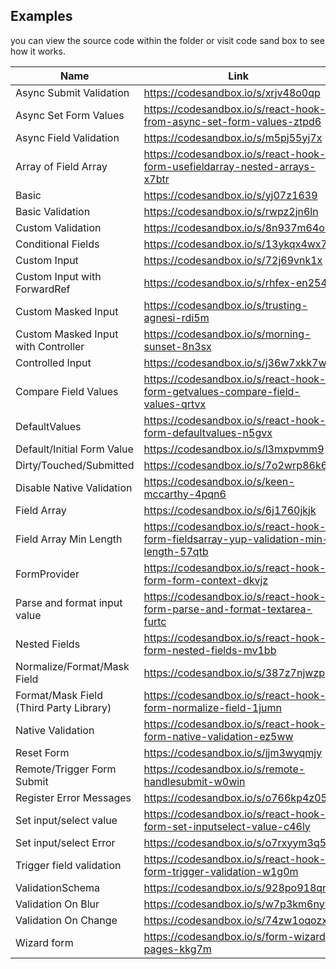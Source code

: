 ## Examples

you can view the source code within the folder or visit code sand box to see how it works.

| Name                                    | Link                                                                                 |
| --------------------------------------- | ------------------------------------------------------------------------------------ |
| Async Submit Validation                 | https://codesandbox.io/s/xrjv48o0qp                                                  |
| Async Set Form Values                   | https://codesandbox.io/s/react-hook-from-async-set-form-values-ztpd6                 |
| Async Field Validation                  | https://codesandbox.io/s/m5pj55yj7x                                                  |
| Array of Field Array                    | https://codesandbox.io/s/react-hook-form-usefieldarray-nested-arrays-x7btr           |
| Basic                                   | https://codesandbox.io/s/yj07z1639                                                   |
| Basic Validation                        | https://codesandbox.io/s/rwpz2jn6ln                                                  |
| Custom Validation                       | https://codesandbox.io/s/8n937m64o9                                                  |
| Conditional Fields                      | https://codesandbox.io/s/13ykqx4wx7                                                  |
| Custom Input                            | https://codesandbox.io/s/72j69vnk1x                                                  |
| Custom Input with ForwardRef            | https://codesandbox.io/s/rhfex-en254                                                 |
| Custom Masked Input                     | https://codesandbox.io/s/trusting-agnesi-rdi5m                                       |
| Custom Masked Input with Controller     | https://codesandbox.io/s/morning-sunset-8n3sx                                        |
| Controlled Input                        | https://codesandbox.io/s/j36w7xkk7w                                                  |
| Compare Field Values                    | https://codesandbox.io/s/react-hook-form-getvalues-compare-field-values-qrtvx        |
| DefaultValues                           | https://codesandbox.io/s/react-hook-form-defaultvalues-n5gvx                         |
| Default/Initial Form Value              | https://codesandbox.io/s/l3mxpvmm9                                                   |
| Dirty/Touched/Submitted                 | https://codesandbox.io/s/7o2wrp86k6                                                  |
| Disable Native Validation               | https://codesandbox.io/s/keen-mccarthy-4pqn6                                         |
| Field Array                             | https://codesandbox.io/s/6j1760jkjk                                                  |
| Field Array Min Length                  | https://codesandbox.io/s/react-hook-form-fieldsarray-yup-validation-min-length-57qtb |
| FormProvider                            | https://codesandbox.io/s/react-hook-form-form-context-dkvjz                          |
| Parse and format input value            | https://codesandbox.io/s/react-hook-form-parse-and-format-textarea-furtc             |
| Nested Fields                           | https://codesandbox.io/s/react-hook-form-nested-fields-mv1bb                         |
| Normalize/Format/Mask Field             | https://codesandbox.io/s/387z7njwzp                                                  |
| Format/Mask Field (Third Party Library) | https://codesandbox.io/s/react-hook-form-normalize-field-1jumn                       |
| Native Validation                       | https://codesandbox.io/s/react-hook-form-native-validation-ez5ww                     |
| Reset Form                              | https://codesandbox.io/s/jjm3wyqmjy                                                  |
| Remote/Trigger Form Submit              | https://codesandbox.io/s/remote-handlesubmit-w0win                                   |
| Register Error Messages                 | https://codesandbox.io/s/o766kp4z05                                                  |
| Set input/select value                  | https://codesandbox.io/s/react-hook-form-set-inputselect-value-c46ly                 |
| Set input/select Error                  | https://codesandbox.io/s/o7rxyym3q5                                                  |
| Trigger field validation                | https://codesandbox.io/s/react-hook-form-trigger-validation-w1g0m                    |
| ValidationSchema                        | https://codesandbox.io/s/928po918qr                                                  |
| Validation On Blur                      | https://codesandbox.io/s/w7p3km6nyw                                                  |
| Validation On Change                    | https://codesandbox.io/s/74zw1oqozx                                                  |
| Wizard form                             | https://codesandbox.io/s/form-wizard-pages-kkg7m                                     |
